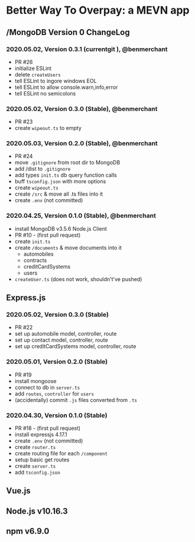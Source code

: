 # Better Way To Overpay: a MEVN app

## /MongoDB Version 0 ChangeLog

### 2020.05.02, Version 0.3.1 (currentgit ), @benmerchant

- PR #26
- initialize ESLint
- delete `createUsers`
- tell ESLint to ingore windows EOL
- tell ESLint to allow console.warn,info,error
- tell ESLint no semicolons

### 2020.05.02, Version 0.3.0 (Stable), @benmerchant

- PR #23
- create `wipeout.ts` to empty

### 2020.05.03, Version 0.2.0 (Stable), @benmerchant

- PR #24
- move `.gitignore` from root dir to MongoDB
- add /dist to `.gitignore`
- add types `init.ts` db query function calls
- buff `tsconfig.json` with more options
- create `wipeout.ts`
- create `/src` & move all .ts files into it
- create `.env` (not committed)

### 2020.04.25, Version 0.1.0 (Stable), @benmerchant

- install MongoDB v3.5.6 Node.js Client
- PR #10 - (first pull request)
- create `init.ts`
- create `/documents` & move documents into it
  - automobiles
  - contracts
  - creditCardSystems
  - users
- `createUser.ts` (does not work, shouldn't've pushed)

## Express.js

### 2020.05.02, Version 0.3.0 (Stable)

- PR #22
- set up automobile model, controller, route
- set up contact model, controller, route
- set up creditCardSystems model, controller, route

### 2020.05.01, Version 0.2.0 (Stable)

- PR #19
- install mongoose
- connect to db in `server.ts`
- add `routes`, `controller` for `users`
- (accidentally) commit `.js` files converted from `.ts`

### 2020.04.30, Version 0.1.0 (Stable)

- PR #18 - (first pull request)
- install expressjs 4.17.1
- create `.env` (not committed)
- create `router.ts`
- create routing file for each `/component`
- setup basic get routes
- create `server.ts`
- add `tsconfig.json`

## Vue.js

## Node.js v10.16.3

## npm v6.9.0
